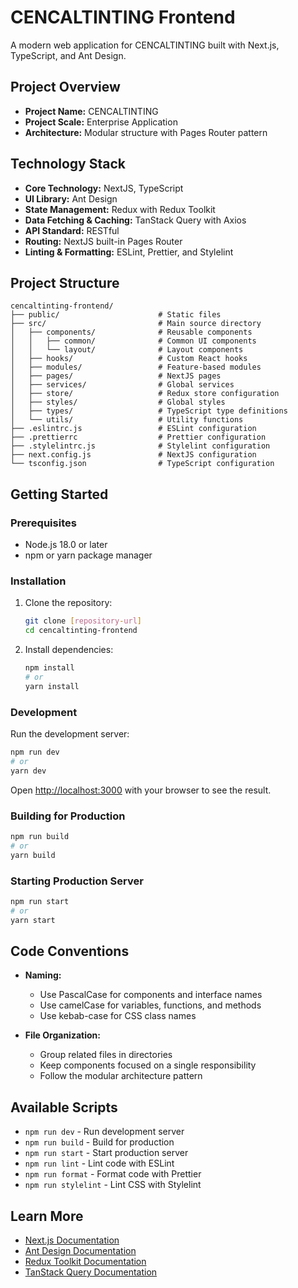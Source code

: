 # CENCALTINTING Frontend

A modern web application for CENCALTINTING built with Next.js, TypeScript, and Ant Design.

## Project Overview

- **Project Name:** CENCALTINTING
- **Project Scale:** Enterprise Application
- **Architecture:** Modular structure with Pages Router pattern

## Technology Stack

- **Core Technology:** NextJS, TypeScript
- **UI Library:** Ant Design
- **State Management:** Redux with Redux Toolkit
- **Data Fetching & Caching:** TanStack Query with Axios
- **API Standard:** RESTful
- **Routing:** NextJS built-in Pages Router
- **Linting & Formatting:** ESLint, Prettier, and Stylelint

## Project Structure

```
cencaltinting-frontend/
├── public/                      # Static files
├── src/                         # Main source directory
│   ├── components/              # Reusable components
│   │   ├── common/              # Common UI components
│   │   └── layout/              # Layout components
│   ├── hooks/                   # Custom React hooks
│   ├── modules/                 # Feature-based modules
│   ├── pages/                   # NextJS pages
│   ├── services/                # Global services
│   ├── store/                   # Redux store configuration
│   ├── styles/                  # Global styles
│   ├── types/                   # TypeScript type definitions
│   └── utils/                   # Utility functions
├── .eslintrc.js                 # ESLint configuration
├── .prettierrc                  # Prettier configuration
├── .stylelintrc.js              # Stylelint configuration
├── next.config.js               # NextJS configuration
└── tsconfig.json                # TypeScript configuration
```

## Getting Started

### Prerequisites

- Node.js 18.0 or later
- npm or yarn package manager

### Installation

1. Clone the repository:
   ```bash
   git clone [repository-url]
   cd cencaltinting-frontend
   ```

2. Install dependencies:
   ```bash
   npm install
   # or
   yarn install
   ```

### Development

Run the development server:

```bash
npm run dev
# or
yarn dev
```

Open [http://localhost:3000](http://localhost:3000) with your browser to see the result.

### Building for Production

```bash
npm run build
# or
yarn build
```

### Starting Production Server

```bash
npm run start
# or
yarn start
```

## Code Conventions

- **Naming:**
  - Use PascalCase for components and interface names
  - Use camelCase for variables, functions, and methods
  - Use kebab-case for CSS class names

- **File Organization:**
  - Group related files in directories
  - Keep components focused on a single responsibility
  - Follow the modular architecture pattern

## Available Scripts

- `npm run dev` - Run development server
- `npm run build` - Build for production
- `npm run start` - Start production server
- `npm run lint` - Lint code with ESLint
- `npm run format` - Format code with Prettier
- `npm run stylelint` - Lint CSS with Stylelint

## Learn More

- [Next.js Documentation](https://nextjs.org/docs)
- [Ant Design Documentation](https://ant.design/docs/react/introduce)
- [Redux Toolkit Documentation](https://redux-toolkit.js.org/)
- [TanStack Query Documentation](https://tanstack.com/query/latest/)
